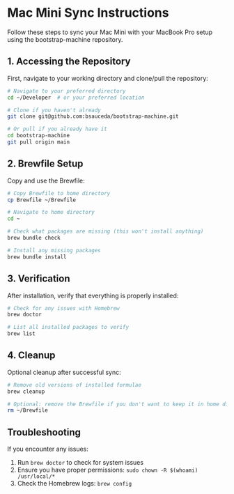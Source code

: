 # Mac Mini Sync Instructions

Follow these steps to sync your Mac Mini with your MacBook Pro setup using the bootstrap-machine repository.

## 1. Accessing the Repository

First, navigate to your working directory and clone/pull the repository:

```bash
# Navigate to your preferred directory
cd ~/Developer  # or your preferred location

# Clone if you haven't already
git clone git@github.com:bsauceda/bootstrap-machine.git

# Or pull if you already have it
cd bootstrap-machine
git pull origin main
```

## 2. Brewfile Setup

Copy and use the Brewfile:

```bash
# Copy Brewfile to home directory
cp Brewfile ~/Brewfile

# Navigate to home directory
cd ~

# Check what packages are missing (this won't install anything)
brew bundle check

# Install any missing packages
brew bundle install
```

## 3. Verification

After installation, verify that everything is properly installed:

```bash
# Check for any issues with Homebrew
brew doctor

# List all installed packages to verify
brew list
```

## 4. Cleanup

Optional cleanup after successful sync:

```bash
# Remove old versions of installed formulae
brew cleanup

# Optional: remove the Brewfile if you don't want to keep it in home directory
rm ~/Brewfile
```

## Troubleshooting

If you encounter any issues:
1. Run `brew doctor` to check for system issues
2. Ensure you have proper permissions: `sudo chown -R $(whoami) /usr/local/*`
3. Check the Homebrew logs: `brew config`

